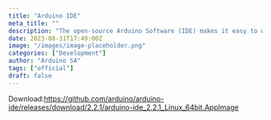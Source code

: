 ```yaml
---
title: "Arduino IDE"
meta_title: ""
description: "The open-source Arduino Software (IDE) makes it easy to write code and upload it to the board. This software can be used with any Arduino board"
date: 2023-08-31T17:49:00Z
image: "/images/image-placeholder.png"
categories: ["Development"]
author: "Arduino SA"
tags: ["official"]
draft: false
---
```


Download:https://github.com/arduino/arduino-ide/releases/download/2.2.1/arduino-ide_2.2.1_Linux_64bit.AppImage
